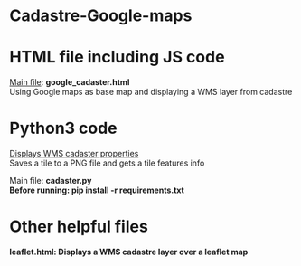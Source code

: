 # Cadastre-Google-maps

# HTML file including JS code
<u>Main file</u>: <b>google_cadaster.html</b><br/>Using Google maps as base map and displaying a WMS layer from cadastre

# Python3 code
<u>Displays WMS cadaster properties</u><br/>Saves a tile to a PNG file and gets a tile features info

Main file: <b>cadaster.py<b><br/>Before running: pip install -r requirements.txt

# Other helpful files
<b>leaflet.html</b>: Displays a WMS cadastre layer over a leaflet map


